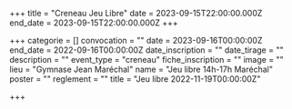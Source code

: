 +++
title = "Creneau Jeu Libre"
date = 2023-09-15T22:00:00.000Z
end_date = 2023-09-15T22:00:00.000Z
+++

+++
categorie = \[]
convocation = ""
date = 2023-09-16T00:00:00Z
end\_date = 2022-09-16T00:00:00Z
date\_inscription = ""
date\_tirage = ""
description = ""
event\_type = "creneau"
fiche\_inscription = ""
image = ""
lieu = "Gymnase Jean Maréchal"
name = "Jeu libre 14h-17h Maréchal"
poster = ""
reglement = ""
title = "Jeu libre 2022-11-19T00:00:00Z"

+++
